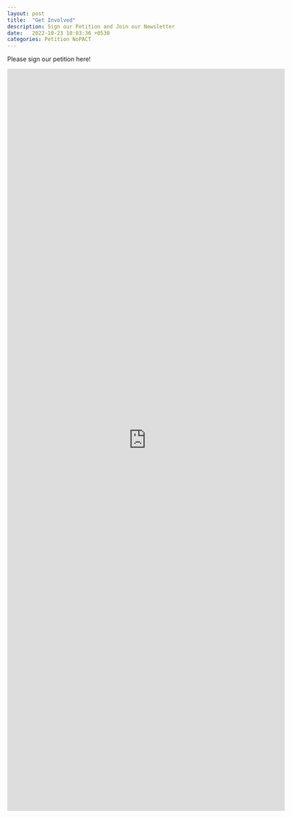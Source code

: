 ```yaml
---
layout: post
title:  "Get Involved"
description: Sign our Petition and Join our Newsletter
date:   2022-10-23 10:03:36 +0530
categories: Petition NoPACT
---
```

Please sign our petition here!

<iframe src="https://docs.google.com/forms/d/e/1FAIpQLSfvVNESkTVktA7gHl4-HA70TrQvOaX5pdVX9s2zaRWKQSG68w/viewform?embedded=true" width="640" height="1713" frameborder="0" marginheight="0" marginwidth="0">Loading…</iframe>
